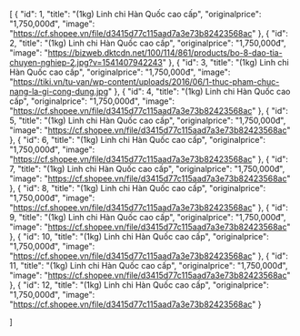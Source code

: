 [
    {
        "id": 1,
        "title": "(1kg) Linh chi Hàn Quốc cao cấp",
        "originalprice": "1,750,000đ",
        "image": "https://cf.shopee.vn/file/d3415d77c115aad7a3e73b82423568ac"
    },
 {
        "id": 2,
        "title": "(1kg) Linh chi Hàn Quốc cao cấp",
        "originalprice": "1,750,000đ",
        "image": "https://bizweb.dktcdn.net/100/114/861/products/bo-8-dao-tia-chuyen-nghiep-2.jpg?v=1541407942243"
    },
   {
        "id": 3,
        "title": "(1kg) Linh chi Hàn Quốc cao cấp",
        "originalprice": "1,750,000đ",
        "image": "https://tiki.vn/tu-van/wp-content/uploads/2016/06/1-thuc-pham-chuc-nang-la-gi-cong-dung.jpg"
    },
   {
        "id": 4,
        "title": "(1kg) Linh chi Hàn Quốc cao cấp",
        "originalprice": "1,750,000đ",
        "image": "https://cf.shopee.vn/file/d3415d77c115aad7a3e73b82423568ac"
    },
   {
        "id": 5,
        "title": "(1kg) Linh chi Hàn Quốc cao cấp",
        "originalprice": "1,750,000đ",
        "image": "https://cf.shopee.vn/file/d3415d77c115aad7a3e73b82423568ac"
    },
    {
        "id": 6,
        "title": "(1kg) Linh chi Hàn Quốc cao cấp",
        "originalprice": "1,750,000đ",
        "image": "https://cf.shopee.vn/file/d3415d77c115aad7a3e73b82423568ac"
    },
   {
        "id": 7,
        "title": "(1kg) Linh chi Hàn Quốc cao cấp",
        "originalprice": "1,750,000đ",
        "image": "https://cf.shopee.vn/file/d3415d77c115aad7a3e73b82423568ac"
    },
    {
        "id": 8,
        "title": "(1kg) Linh chi Hàn Quốc cao cấp",
        "originalprice": "1,750,000đ",
        "image": "https://cf.shopee.vn/file/d3415d77c115aad7a3e73b82423568ac"
    },
      {
        "id": 9,
        "title": "(1kg) Linh chi Hàn Quốc cao cấp",
        "originalprice": "1,750,000đ",
        "image": "https://cf.shopee.vn/file/d3415d77c115aad7a3e73b82423568ac"
    },
    {
        "id": 10,
        "title": "(1kg) Linh chi Hàn Quốc cao cấp",
        "originalprice": "1,750,000đ",
        "image": "https://cf.shopee.vn/file/d3415d77c115aad7a3e73b82423568ac"
    },
    {
        "id": 11,
        "title": "(1kg) Linh chi Hàn Quốc cao cấp",
        "originalprice": "1,750,000đ",
        "image": "https://cf.shopee.vn/file/d3415d77c115aad7a3e73b82423568ac"
    },
    {
        "id": 12,
        "title": "(1kg) Linh chi Hàn Quốc cao cấp",
        "originalprice": "1,750,000đ",
        "image": "https://cf.shopee.vn/file/d3415d77c115aad7a3e73b82423568ac"
    }
  
]
